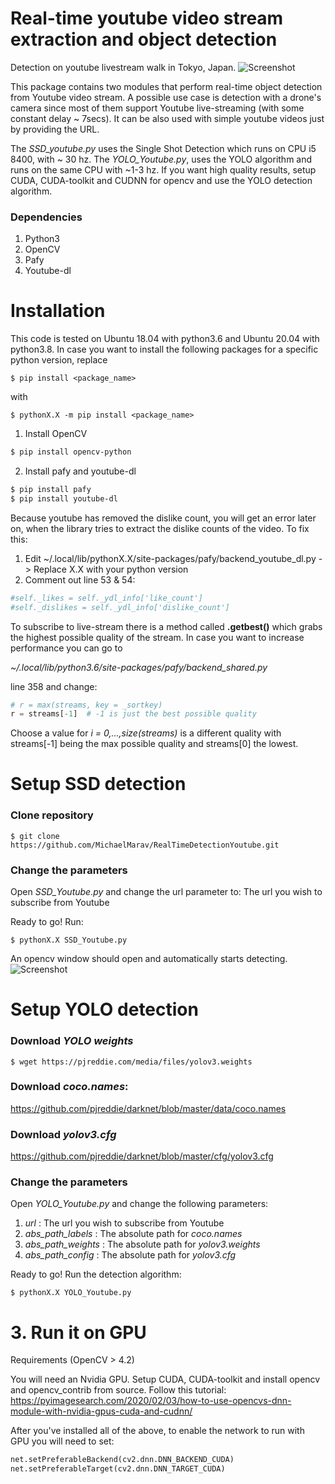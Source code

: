 # Real-time youtube video stream extraction and object detection 

Detection on youtube livestream walk in Tokyo, Japan.
![Screenshot](.figures/tokyo1.png)

This package contains two modules that perform real-time object detection from Youtube video stream. A possible use case is detection with a drone's camera since most of them support Youtube live-streaming (with some constant delay ~ 7secs). It can be also used with simple youtube videos just by providing the URL. 

The *SSD_youtube.py* uses the Single Shot Detection which runs on CPU i5 8400, with ~ 30 hz. The *YOLO_Youtube.py*, uses the YOLO algorithm and runs on the same CPU with ~1-3 hz. If you want high quality results, setup CUDA, CUDA-toolkit and CUDNN for opencv and use the YOLO detection algorithm.   
 
### Dependencies
1) Python3
2) OpenCV
3) Pafy 
4) Youtube-dl

# Installation
This code is tested on Ubuntu 18.04 with python3.6 and Ubuntu 20.04 with python3.8. In case you want to install the following packages for a specific python version, replace

```
$ pip install <package_name>
```
with 
```
$ pythonX.X -m pip install <package_name>
```

1. Install OpenCV 
```bash
$ pip install opencv-python
```
2. Install pafy and youtube-dl
```bash
$ pip install pafy 
$ pip install youtube-dl
```
Because youtube has removed the dislike count, you will get an error later on, when the library tries to extract the dislike counts of the video. To fix this:
1. Edit ~/.local/lib/pythonX.X/site-packages/pafy/backend_youtube_dl.py -> Replace X.X with your python version
2. Comment out line 53 & 54:
```python
#self._likes = self._ydl_info['like_count']
#self._dislikes = self._ydl_info['dislike_count']
```

To subscribe to live-stream there is a method called **.getbest()** which grabs the highest possible quality of the stream. In case you want to increase performance you can go to 

*~/.local/lib/python3.6/site-packages/pafy/backend_shared.py*

line 358 and change:
```python
# r = max(streams, key = _sortkey)
r = streams[-1]  # -1 is just the best possible quality
```
Choose a value for *i = 0,...,size(streams)* is a different quality with streams[-1] being the max possible quality and streams[0] the lowest.


# Setup SSD detection

### Clone repository
```
$ git clone https://github.com/MichaelMarav/RealTimeDetectionYoutube.git
```
### Change the parameters
Open *SSD_Youtube.py* and change the url parameter to: The url you wish to subscribe from Youtube

Ready to go! Run:
```
$ pythonX.X SSD_Youtube.py
```
An opencv window should open and automatically starts detecting.
![Screenshot](.figures/tokyo2.png)

# Setup YOLO detection

### Download *YOLO weights*
``` 
$ wget https://pjreddie.com/media/files/yolov3.weights
```

### Download *coco.names*:
https://github.com/pjreddie/darknet/blob/master/data/coco.names

### Download *yolov3.cfg*
https://github.com/pjreddie/darknet/blob/master/cfg/yolov3.cfg

### Change the parameters 
Open *YOLO_Youtube.py* and change the following parameters: 
1. *url* : The url you wish to subscribe from Youtube 
2. *abs_path_labels* : The absolute path for *coco.names* 
3. *abs_path_weights* : The absolute path for *yolov3.weights*
4. *abs_path_config* : The absolute path for *yolov3.cfg*

Ready to go! Run the detection algorithm:
```
$ pythonX.X YOLO_Youtube.py
```


# 3. Run it on GPU 

Requirements (OpenCV > 4.2)

You will need an Nvidia GPU. Setup CUDA, CUDA-toolkit and install opencv and opencv_contrib from source. Follow this tutorial:
https://pyimagesearch.com/2020/02/03/how-to-use-opencvs-dnn-module-with-nvidia-gpus-cuda-and-cudnn/

After you've installed all of the above, to enable the network to run with GPU you will need to set:
```python
net.setPreferableBackend(cv2.dnn.DNN_BACKEND_CUDA)
net.setPreferableTarget(cv2.dnn.DNN_TARGET_CUDA)
```
